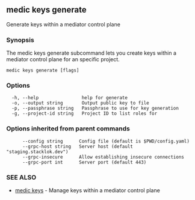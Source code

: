 ## medic keys generate

Generate keys within a mediator control plane

### Synopsis

The medic keys generate  subcommand lets you create keys within a
mediator control plane for an specific project.

```
medic keys generate [flags]
```

### Options

```
  -h, --help                help for generate
  -o, --output string       Output public key to file
  -p, --passphrase string   Passphrase to use for key generation
  -g, --project-id string   Project ID to list roles for
```

### Options inherited from parent commands

```
      --config string      Config file (default is $PWD/config.yaml)
      --grpc-host string   Server host (default "staging.stacklok.dev")
      --grpc-insecure      Allow establishing insecure connections
      --grpc-port int      Server port (default 443)
```

### SEE ALSO

* [medic keys](medic_keys.md)	 - Manage keys within a mediator control plane

